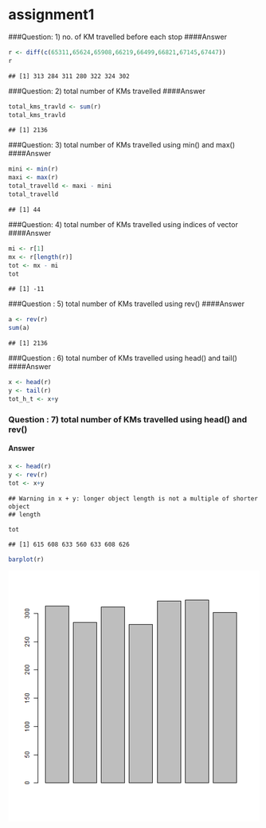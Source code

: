 # assignment1





###Question: 1) no. of KM travelled before each stop
####Answer

```r
r <- diff(c(65311,65624,65908,66219,66499,66821,67145,67447))
r
```

```
## [1] 313 284 311 280 322 324 302
```
###Question: 2) total number of KMs travelled 
####Answer 

```r
total_kms_travld <- sum(r) 
total_kms_travld
```

```
## [1] 2136
```
###Question: 3) total number of KMs travelled using min() and max()
####Answer 

```r
mini <- min(r)
maxi <- max(r)
total_travelld <- maxi - mini 
total_travelld
```

```
## [1] 44
```
###Question: 4) total number of KMs travelled using indices of vector
####Answer

```r
mi <- r[1]
mx <- r[length(r)]
tot <- mx - mi 
tot
```

```
## [1] -11
```
###Question : 5) total number of KMs travelled using rev()
####Answer

```r
a <- rev(r)
sum(a)
```

```
## [1] 2136
```

###Question : 6) total number of KMs travelled using head() and tail()
####Answer

```r
x <- head(r)
y <- tail(r)
tot_h_t <- x+y
```
### Question : 7) total number of KMs travelled using head() and rev()
#### Answer

```r
x <- head(r)
y <- rev(r)
tot <- x+y
```

```
## Warning in x + y: longer object length is not a multiple of shorter object
## length
```

```r
tot
```

```
## [1] 615 608 633 560 633 608 626
```


```r
barplot(r)
```

![plot of chunk unnamed-chunk-8](figure/unnamed-chunk-8-1.png)
